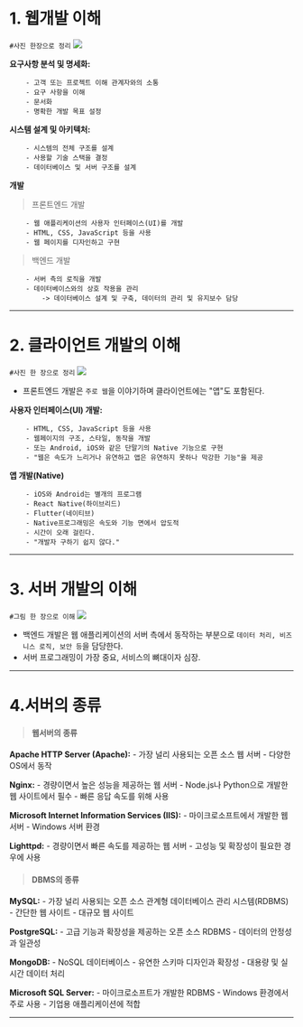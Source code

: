 # 1. 웹개발 이해

`#사진 한장으로 정리`
![](https://adsloader.bitbucket.io/doc/study/6/images/web_1.png)

**요구사항 분석 및 명세화:** 
~~~
    - 고객 또는 프로젝트 이해 관계자와의 소통
    - 요구 사항을 이해
    - 문서화
    - 명확한 개발 목표 설정
~~~


**시스템 설계 및 아키텍처:**
~~~
    - 시스템의 전체 구조를 설계
    - 사용할 기술 스택을 결정
    - 데이터베이스 및 서버 구조를 설계
~~~

**개발**

> 프론트엔드 개발

~~~
    - 웹 애플리케이션의 사용자 인터페이스(UI)를 개발
    - HTML, CSS, JavaScript 등을 사용
    - 웹 페이지를 디자인하고 구현
~~~

> 백엔드 개발

~~~
    - 서버 측의 로직을 개발
    - 데이터베이스와의 상호 작용을 관리
        -> 데이터베이스 설계 및 구축, 데이터의 관리 및 유지보수 담당
~~~
---

# 2. 클라이언트 개발의 이해

`#사진 한 장으로 정리`
![](https://adsloader.bitbucket.io/doc/study/6/images/web_2.png)

- 프론트엔드 개발은 `주로 웹`을 이야기하며 클라이언트에는 "앱"도 포함된다.

**사용자 인터페이스(UI) 개발:**
~~~
    - HTML, CSS, JavaScript 등을 사용
    - 웹페이지의 구조, 스타일, 동작을 개발
    - 또는 Android, iOS와 같은 단말기의 Native 기능으로 구현
    - "웹은 속도가 느리거나 유연하고 앱은 유연하지 못하나 막강한 기능"을 제공
~~~

**앱 개발(Native)**
~~~
    - iOS와 Android는 별개의 프로그램
    - React Native(하이브리드)
    - Flutter(네이티브)
    - Native프로그래밍은 속도와 기능 면에서 압도적
    - 시간이 오래 걸린다.
    - "개발자 구하기 쉽지 않다."
~~~
---

# 3. 서버 개발의 이해

`#그림 한 장으로 이해`
![](https://adsloader.bitbucket.io/doc/study/6/images/web_3.png)

- 백엔드 개발은 웹 애플리케이션의 서버 측에서 동작하는 부분으로 `데이터 처리, 비즈니스 로직, 보안 등`을 담당한다.
- 서버 프로그래밍이 가장 중요, 서비스의 뼈대이자 심장.
---

# 4.서버의 종류

> #### 웹서버의 종류

**Apache HTTP Server (Apache):**
    - 가장 널리 사용되는 오픈 소스 웹 서버
    - 다양한 OS에서 동작

**Nginx:**
    - 경량이면서 높은 성능을 제공하는 웹 서버
    - Node.js나 Python으로 개발한 웹 사이트에서 필수
    - 빠른 응답 속도를 위해 사용

**Microsoft Internet Information Services (IIS):**
    - 마이크로소프트에서 개발한 웹 서버
    - Windows 서버 환경

**Lighttpd:**
    - 경량이면서 빠른 속도를 제공하는 웹 서버
    - 고성능 및 확장성이 필요한 경우에 사용

> #### DBMS의 종류

**MySQL:**
    - 가장 널리 사용되는 오픈 소스 관계형 데이터베이스 관리 시스템(RDBMS)
    - 간단한 웹 사이트
    - 대규모 웹 사이트

**PostgreSQL:**
    - 고급 기능과 확장성을 제공하는 오픈 소스 RDBMS
    - 데이터의 안정성과 일관성

**MongoDB:**
    - NoSQL 데이터베이스
    - 유연한 스키마 디자인과 확장성
    - 대용량 및 실시간 데이터 처리

**Microsoft SQL Server:**
    - 마이크로소프트가 개발한 RDBMS
    - Windows 환경에서 주로 사용
    - 기업용 애플리케이션에 적합

---


